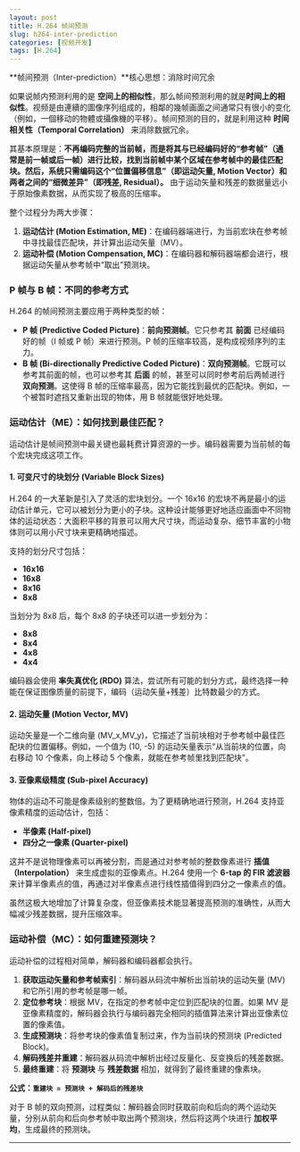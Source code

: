 ```yaml
---
layout: post
title: H.264 帧间预测
slug: h264-inter-prediction
categories: [视频开发]
tags: [H.264]
---
```


**帧间预测（Inter-prediction）**核心思想：消除时间冗余



如果说帧内预测利用的是 **空间上的相似性**，那么帧间预测利用的就是**时间上的相似性**。视频是由連續的圖像序列组成的，相鄰的幾帧画面之间通常只有很小的变化（例如，一個移动的物體或攝像機的平移）。帧间预测的目的，就是利用这种 **时间相关性（Temporal Correlation）** 来消除数据冗余。

其基本原理是：**不再编码完整的当前帧，而是将其与已经编码好的“参考帧”（通常是前一帧或后一帧）进行比较，找到当前帧中某个区域在参考帧中的最佳匹配块。然后，系统只需编码这个“位置偏移信息”（即运动矢量, Motion Vector）和两者之间的“细微差异”（即残差, Residual）。** 由于运动矢量和残差的数据量远小于原始像素数据，从而实现了极高的压缩率。


整个过程分为两大步骤：

1. **运动估计 (Motion Estimation, ME)**：在编码器端进行，为当前宏块在参考帧中寻找最佳匹配块，并计算出运动矢量（MV）。
1. **运动补偿 (Motion Compensation, MC)**：在编码器和解码器端都会进行，根据运动矢量从参考帧中“取出”预测块。



### P 帧与 B 帧：不同的参考方式

H.264 的帧间预测主要应用于两种类型的帧：

+ **P 帧 (Predictive Coded Picture)**：**前向预测帧**。它只参考其 **前面** 已经编码好的帧（I 帧或 P 帧）来进行预测。P 帧的压缩率较高，是构成视频序列的主力。
+ **B 帧 (Bi-directionally Predictive Coded Picture)**：**双向预测帧**。它既可以参考其前面的帧，也可以参考其 **后面** 的帧，甚至可以同时参考前后两帧进行 **双向预测**。这使得 B 帧的压缩率最高，因为它能找到最优的匹配块。例如，一个被暂时遮挡又重新出现的物体，用 B 帧就能很好地处理。



### 运动估计（ME）：如何找到最佳匹配？

运动估计是帧间预测中最关键也最耗费计算资源的一步。编码器需要为当前帧的每个宏块完成这项工作。

#### 1. 可变尺寸的块划分 (Variable Block Sizes)

H.264 的一大革新是引入了灵活的宏块划分。一个 16x16 的宏块不再是最小的运动估计单元，它可以被划分为更小的子块。这种设计能够更好地适应画面中不同物体的运动状态：大面积平移的背景可以用大尺寸块，而运动复杂、细节丰富的小物体则可以用小尺寸块来更精确地描述。

支持的划分尺寸包括：

+ **16x16**
+ **16x8**
+ **8x16**
+ **8x8**

当划分为 8x8 后，每个 8x8 的子块还可以进一步划分为：

+ **8x8**
+ **8x4**
+ **4x8**
+ **4x4**


编码器会使用 **率失真优化 (RDO)** 算法，尝试所有可能的划分方式，最终选择一种能在保证图像质量的前提下，编码（运动矢量+残差）比特数最少的方式。

#### 2. 运动矢量 (Motion Vector, MV)

运动矢量是一个二维向量 (MV_x,MV_y)，它描述了当前块相对于参考帧中最佳匹配块的位置偏移。例如，一个值为 (10, -5) 的运动矢量表示“从当前块的位置，向右移动 10 个像素，向上移动 5 个像素，就能在参考帧里找到匹配块”。

#### 3. 亚像素级精度 (Sub-pixel Accuracy)

物体的运动不可能是像素级别的整数倍。为了更精确地进行预测，H.264 支持亚像素精度的运动估计，包括：

+ **半像素 (Half-pixel)**
+ **四分之一像素 (Quarter-pixel)**

这并不是说物理像素可以再被分割，而是通过对参考帧的整数像素进行 **插值（Interpolation）** 来生成虚拟的亚像素点。H.264 使用一个 **6-tap 的 FIR 滤波器** 来计算半像素点的值，再通过对半像素点进行线性插值得到四分之一像素点的值。

虽然这极大地增加了计算复杂度，但亚像素技术能显著提高预测的准确性，从而大幅减少残差数据，提升压缩效率。

### 运动补偿（MC）：如何重建预测块？

运动补偿的过程相对简单，解码器和编码器都会执行。

1. **获取运动矢量和参考帧索引**：解码器从码流中解析出当前块的运动矢量 (MV) 和它所引用的参考帧是哪一帧。
1. **定位参考块**：根据 MV，在指定的参考帧中定位到匹配块的位置。如果 MV 是亚像素精度的，解码器会执行与编码器完全相同的插值算法来计算出亚像素位置的像素值。
1. **生成预测块**：将参考块的像素值复制过来，作为当前块的预测块 (Predicted Block)。
1. **解码残差并重建**：解码器从码流中解析出经过反量化、反变换后的残差数据。
1. **最终重建**：将 **预测块** 与 **残差数据** 相加，就得到了最终重建的像素块。

**公式：`重建块 = 预测块 + 解码后的残差块`**

对于 B 帧的双向预测，过程类似：解码器会同时获取前向和后向的两个运动矢量，分别从前向和后向参考帧中取出两个预测块，然后将这两个块进行 **加权平均**，生成最终的预测块。

------




